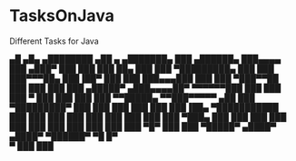 # TasksOnJava
Different Tasks for Java


   ▄█   ▄█▄    ▄████████ ▄██   ▄      ▄███████▄     ███      ▄██████▄  ███▄▄▄▄   
  ███ ▄███▀   ███    ███ ███   ██▄   ███    ███ ▀█████████▄ ███    ███ ███▀▀▀██▄ 
  ███▐██▀     ███    ███ ███▄▄▄███   ███    ███    ▀███▀▀██ ███    ███ ███   ███ 
 ▄█████▀     ▄███▄▄▄▄██▀ ▀▀▀▀▀▀███   ███    ███     ███   ▀ ███    ███ ███   ███ 
▀▀█████▄    ▀▀███▀▀▀▀▀   ▄██   ███ ▀█████████▀      ███     ███    ███ ███   ███ 
  ███▐██▄   ▀███████████ ███   ███   ███            ███     ███    ███ ███   ███ 
  ███ ▀███▄   ███    ███ ███   ███   ███            ███     ███    ███ ███   ███ 
  ███   ▀█▀   ███    ███  ▀█████▀   ▄████▀         ▄████▀    ▀██████▀   ▀█   █▀  
  ▀           ███    ███                                                         

